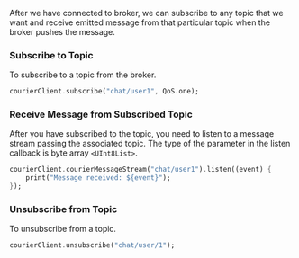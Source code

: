 After we have connected to broker, we can subscribe to any topic that we want and receive emitted message from that particular topic when the broker pushes the message.

### Subscribe to Topic

To subscribe to a topic from the broker.
```dart
courierClient.subscribe("chat/user1", QoS.one);
```

### Receive Message from Subscribed Topic

After you have subscribed to the topic, you need to listen to a message stream passing the associated topic. The type of the parameter in the listen callback is byte array `<UInt8List>`.

```dart
courierClient.courierMessageStream("chat/user1").listen((event) {
    print("Message received: ${event}");
});
```

### Unsubscribe from Topic

To unsubscribe from a topic.

```dart
courierClient.unsubscribe("chat/user/1");
```
